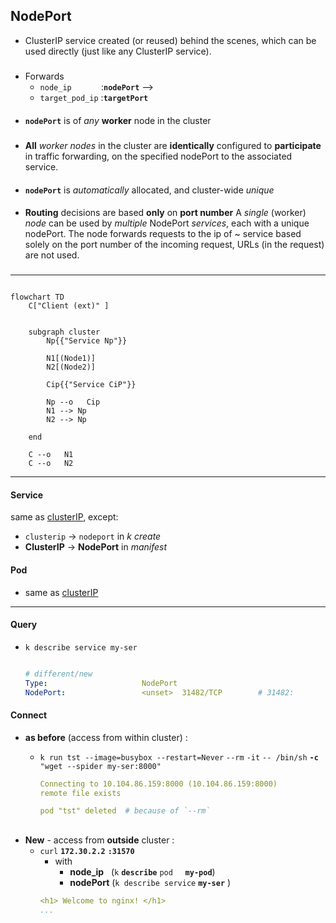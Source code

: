 ## NodePort 

-  ClusterIP service created (or reused) behind the scenes, which 
can be used directly (just like any ClusterIP service).

#####
- Forwards 
    - `node_ip`  &nbsp;&nbsp; &nbsp;&nbsp;&nbsp;&nbsp;&nbsp;&nbsp;&nbsp;  :**`nodePort`** --> 
    - `target_pod_ip`  :**`targetPort`**

####
- **`nodePort`** is of *any* **worker** node in the cluster

#####
- **All** *worker nodes* in the cluster are **identically** configured to **participate** in traffic forwarding,  on the specified nodePort to the associated service. 
####
- **`nodePort`** is *automatically*  allocated, and cluster-wide *unique* 


####
-  **Routing** decisions are based **only** on **port number**
A *single* (worker) *node* can be used by *multiple* NodePort *services*, each with a unique nodePort. The node forwards requests to the ip of ~ service based solely on the port number of the incoming request, URLs (in the request) are not used.





###
---
```mermaid

flowchart TD
    C["Client (ext)" ] 


    subgraph cluster
        Np{{"Service Np"}}
  
        N1[(Node1)]
        N2[(Node2)]

        Cip{{"Service CiP"}}

        Np --o   Cip
        N1 --> Np
        N2 --> Np
    
    end

    C --o   N1
    C --o   N2
```    

---

#### Service
same as  [clusterIP](cluster_ip.md), except:

- `clusterip` -> `nodeport` in *k create*
- **ClusterIP**  -> **NodePort** in *manifest*


#### Pod
- same as  [clusterIP](cluster_ip.md)





---
#### Query

- `k describe service my-ser`
    ```yaml

    # different/new 
    Type:                     NodePort
    NodePort:                 <unset>  31482/TCP        # 31482:            nodePort        <--- *) need this    (automatically allocated)
    ```

#### Connect

- **as before** (access from within cluster) :
     - `k run tst --image=busybox --restart=Never` `--rm` `-it`  `-- /bin/sh` **`-c `** `"wget --spider my-ser:8000"`

        ```yaml
        Connecting to 10.104.86.159:8000 (10.104.86.159:8000)
        remote file exists
        
        pod "tst" deleted  # because of `--rm` 
        ```
##
- **New** - access from **outside** cluster  :
     - `curl` **`172.30.2.2`** **`:31570`**
        - with 
            - **node_ip** &nbsp;&nbsp;(`k` **`describe`** `pod` &nbsp;&nbsp;&nbsp;&nbsp;**`my-pod`**)
            - **nodePort**  (`k describe service` **`my-ser`** )
        ```yaml
        <h1> Welcome to nginx! </h1>
        ...
        ```